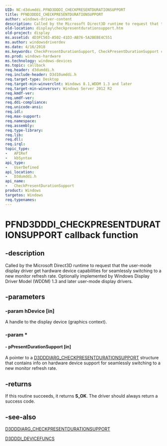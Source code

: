 ```yaml
---
UID: NC:d3dumddi.PFND3DDDI_CHECKPRESENTDURATIONSUPPORT
title: PFND3DDDI_CHECKPRESENTDURATIONSUPPORT
author: windows-driver-content
description: Called by the Microsoft Direct3D runtime to request that the user-mode display driver get hardware device capabilities for seamlessly switching to a new monitor refresh rate.
old-location: display\checkpresentdurationsupport.htm
old-project: display
ms.assetid: 4D3FC503-A502-41D3-AB76-5A2BEBE4C551
ms.author: windowsdriverdev
ms.date: 4/16/2018
ms.keywords: CheckPresentDurationSupport, CheckPresentDurationSupport callback function [Display Devices], PFND3DDDI_CHECKPRESENTDURATIONSUPPORT, PFND3DDDI_CHECKPRESENTDURATIONSUPPORT callback, d3dumddi/CheckPresentDurationSupport, display.checkpresentdurationsupport
ms.prod: windows-hardware
ms.technology: windows-devices
ms.topic: callback
req.header: d3dumddi.h
req.include-header: D3d10umddi.h
req.target-type: Desktop
req.target-min-winverclnt: Windows 8.1,WDDM 1.3 and later
req.target-min-winversvr: Windows Server 2012 R2
req.kmdf-ver: 
req.umdf-ver: 
req.ddi-compliance: 
req.unicode-ansi: 
req.idl: 
req.max-support: 
req.namespace: 
req.assembly: 
req.type-library: 
req.lib: 
req.dll: 
req.irql: 
topic_type:
-	APIRef
-	kbSyntax
api_type:
-	UserDefined
api_location:
-	D3dumddi.h
api_name:
-	CheckPresentDurationSupport
product: Windows
targetos: Windows
req.typenames: 
---
```


# PFND3DDDI_CHECKPRESENTDURATIONSUPPORT callback function


## -description


Called by the Microsoft Direct3D runtime to request that the user-mode display driver  get  hardware device capabilities for seamlessly switching to a new monitor refresh rate. Optionally implemented by Windows Display Driver Model (WDDM) 1.3 and later user-mode display drivers.


## -parameters




### -param hDevice [in]

A handle to the display device (graphics context).


### -param *








#### - pPresentDurationSupport [in]

A pointer to a <a href="https://msdn.microsoft.com/library/windows/hardware/dn465881">D3DDDIARG_CHECKPRESENTDURATIONSUPPORT</a> structure that contains info on hardware device support for seamlessly switching to a new monitor refresh rate.


## -returns



If this routine succeeds, it returns <b>S_OK</b>. The driver should always return a success code.




## -see-also




<a href="https://msdn.microsoft.com/library/windows/hardware/dn465881">D3DDDIARG_CHECKPRESENTDURATIONSUPPORT</a>



<a href="https://msdn.microsoft.com/library/windows/hardware/ff544519">D3DDDI_DEVICEFUNCS</a>
 

 

